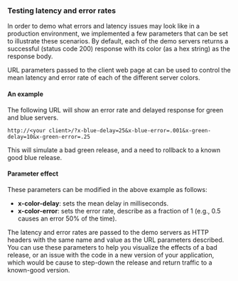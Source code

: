 ### Testing latency and error rates

In order to demo what errors and latency issues may look like in a production
environment, we implemented a few parameters that can be set to illustrate these
scenarios. By default, each of the demo servers returns a successful (status
code 200) response with its color (as a hex string) as the response body.

URL parameters passed to the client web page at can be used to control the mean
latency and error rate of each of the different server colors.

#### An example

The following URL will show an error rate and delayed response for
green and blue servers.

```
http://<your client>/?x-blue-delay=25&x-blue-error=.001&x-green-delay=10&x-green-error=.25
```

This will simulate a bad green release, and a need to rollback to a known good
blue release.

#### Parameter effect

These parameters can be modified in the above example as follows:

- **x-color-delay**: sets the mean delay in milliseconds.
- **x-color-error**: sets the error rate, describe as a fraction of 1 (e.g., 0.5
  causes an error 50% of the time).

The latency and error rates are passed to the demo servers as HTTP headers with
the same name and value as the URL parameters described. You can use these
parameters to help you visualize the effects of a bad release, or an issue with
the code in a new version of your application, which would be cause to step-down
the release and return traffic to a known-good version.
